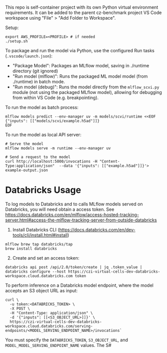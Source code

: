 This repo is self-container project with its own Python virtual environment requirements. 
It can be added to the parent cz-benchmark project VS Code workspace using "File" > "Add Folder to Workspace".

Setup:
```
export AWS_PROFILE=<PROFILE> # if needed
./setup.sh
```

To package and run the model via Python, use the configured Run tasks (`.vscode/launch.json`):
* "Package Model": Packages an MLflow model, saving in ./runtime directory (git ignored)
* "Run model (mlflow)": Runs the packaged ML model model (from ./runtime) in batch mode.
* "Run model (debug)": Runs the model directly from the `mlflow_scvi.py` module (not using the packaged MLflow model), allowing for debugging from within VS Code (e.g. breakpointing).

To run the model as batch process:
```
mlflow models predict --env-manager uv -m models/scvi/runtime <<EOF
{"inputs": [["models/scvi/example.h5ad"]]}
EOF
```

To run the model as local API server:
```
# Serve the model
mlflow models serve -m runtime --env-manager uv

# Send a request to the model
curl http://localhost:5000/invocations -H "Content-Type:application/json"  --data '{"inputs": [["example.h5ad"]]}'> example-output.json
```

# Databricks Usage

To log models to Databricks and to calls MLflow models served on Databricks, you will need obtain a access token. See https://docs.databricks.com/en/mlflow/access-hosted-tracking-server.html#access-the-mlflow-tracking-server-from-outside-databricks

1. Install Databricks CLI (https://docs.databricks.com/en/dev-tools/cli/install.html#install)
```
mlflow brew tap databricks/tap
brew install databricks
```
2. Create and set an access token:
```
databricks api post /api/2.0/token/create | jq .token_value | databricks configure --host https://czi-virtual-cells-dev-databricks-workspace.cloud.databricks.com token
```

To perform inference on a Databricks model endpoint, where the model accepts an S3 object URL as input:
```
curl \
  -u token:<DATABRICKS_TOKEN> \
  -X POST \
  -H "Content-Type: application/json" \
  -d '{"inputs": [[<S3_OBJECT_URL>]]}' \
  https://czi-virtual-cells-dev-databricks-workspace.cloud.databricks.com/serving-endpoints/<MODEL_SERVING_ENDPOINT_NAME>/invocations`
```
You must specify the `DATABRICKS_TOKEN`, `S3_OBJECT_URL`, and `MODEL_MODEL_SERVING_ENDPOINT_NAME` values. The S#






